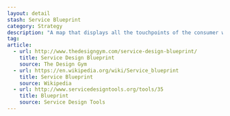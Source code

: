 ```yaml
---
layout: detail
stash: Service Blueprint
category: Strategy
description: "A map that displays all the touchpoints of the consumer with your brand, as well as the key internal processes involved in it. Useful to visualize the path followed by consumers across multiple channels and how you could improve the flow."
tag:
article:
  - url: http://www.thedesigngym.com/service-design-blueprint/
    title: Service Design Blueprint
    source: The Design Gym
  - url: https://en.wikipedia.org/wiki/Service_blueprint
    title: Service Blueprint
    source: Wikipedia
  - url: http://www.servicedesigntools.org/tools/35
    title: Blueprint
    source: Service Design Tools
---
```

